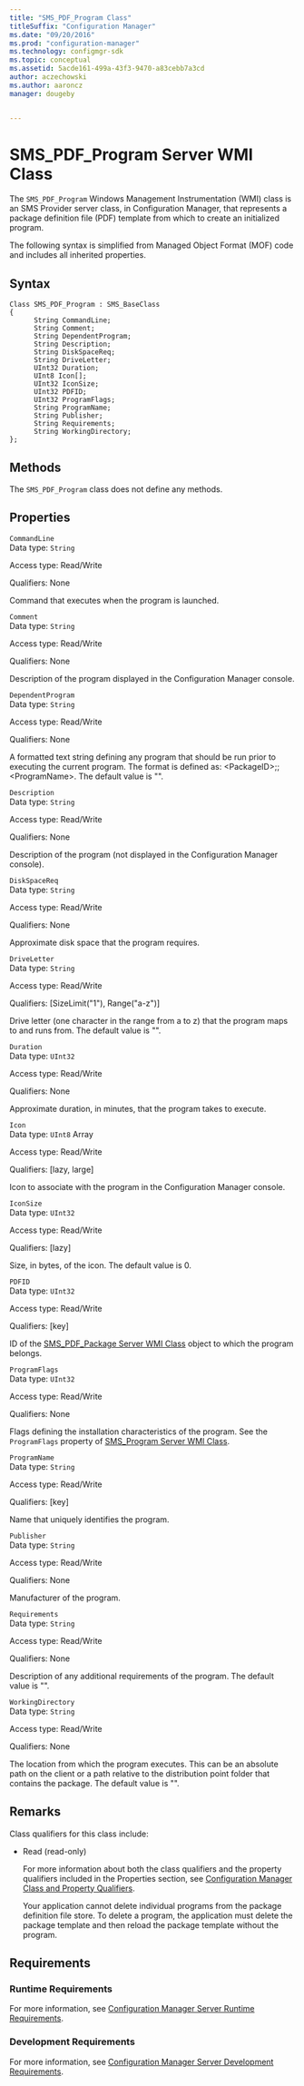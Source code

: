 ```yaml
---
title: "SMS_PDF_Program Class"
titleSuffix: "Configuration Manager"
ms.date: "09/20/2016"
ms.prod: "configuration-manager"
ms.technology: configmgr-sdk
ms.topic: conceptual
ms.assetid: 5acde161-499a-43f3-9470-a83cebb7a3cd
author: aczechowski
ms.author: aaroncz
manager: dougeby


---
```

# SMS_PDF_Program Server WMI Class
The `SMS_PDF_Program` Windows Management Instrumentation (WMI) class is an SMS Provider server class, in Configuration Manager, that represents a package definition file (PDF) template from which to create an initialized program.  

 The following syntax is simplified from Managed Object Format (MOF) code and includes all inherited properties.  

## Syntax  

```  
Class SMS_PDF_Program : SMS_BaseClass  
{  
      String CommandLine;  
      String Comment;  
      String DependentProgram;  
      String Description;  
      String DiskSpaceReq;  
      String DriveLetter;  
      UInt32 Duration;  
      UInt8 Icon[];  
      UInt32 IconSize;  
      UInt32 PDFID;  
      UInt32 ProgramFlags;  
      String ProgramName;  
      String Publisher;  
      String Requirements;  
      String WorkingDirectory;  
};  
```  

## Methods  
 The `SMS_PDF_Program` class does not define any methods.  

## Properties  
 `CommandLine`  
 Data type: `String`  

 Access type: Read/Write  

 Qualifiers: None  

 Command that executes when the program is launched.  

 `Comment`  
 Data type: `String`  

 Access type: Read/Write  

 Qualifiers: None  

 Description of the program displayed in the Configuration Manager console.  

 `DependentProgram`  
 Data type: `String`  

 Access type: Read/Write  

 Qualifiers: None  

 A formatted text string defining any program that should be run prior to executing the current program. The format is defined as: \<PackageID>;; \<ProgramName>. The default value is "".  

 `Description`  
 Data type: `String`  

 Access type: Read/Write  

 Qualifiers: None  

 Description of the program (not displayed in the Configuration Manager console).  

 `DiskSpaceReq`  
 Data type: `String`  

 Access type: Read/Write  

 Qualifiers: None  

 Approximate disk space that the program requires.  

 `DriveLetter`  
 Data type: `String`  

 Access type: Read/Write  

 Qualifiers: [SizeLimit("1"), Range("a-z")]  

 Drive letter (one character in the range from a to z) that the program maps to and runs from. The default value is "".  

 `Duration`  
 Data type: `UInt32`  

 Access type: Read/Write  

 Qualifiers: None  

 Approximate duration, in minutes, that the program takes to execute.  

 `Icon`  
 Data type: `UInt8` Array  

 Access type: Read/Write  

 Qualifiers: [lazy, large]  

 Icon to associate with the program in the Configuration Manager console.  

 `IconSize`  
 Data type: `UInt32`  

 Access type: Read/Write  

 Qualifiers: [lazy]  

 Size, in bytes, of the icon. The default value is 0.  

 `PDFID`  
 Data type: `UInt32`  

 Access type: Read/Write  

 Qualifiers: [key]  

 ID of the [SMS_PDF_Package Server WMI Class](../../../../../develop/reference/core/servers/configure/sms_pdf_package-server-wmi-class.md) object to which the program belongs.  

 `ProgramFlags`  
 Data type: `UInt32`  

 Access type: Read/Write  

 Qualifiers: None  

 Flags defining the installation characteristics of the program. See the `ProgramFlags` property of [SMS_Program Server WMI Class](../../../../../develop/reference/core/servers/configure/sms_program-server-wmi-class.md).  

 `ProgramName`  
 Data type: `String`  

 Access type: Read/Write  

 Qualifiers: [key]  

 Name that uniquely identifies the program.  

 `Publisher`  
 Data type: `String`  

 Access type: Read/Write  

 Qualifiers: None  

 Manufacturer of the program.  

 `Requirements`  
 Data type: `String`  

 Access type: Read/Write  

 Qualifiers: None  

 Description of any additional requirements of the program. The default value is "".  

 `WorkingDirectory`  
 Data type: `String`  

 Access type: Read/Write  

 Qualifiers: None  

 The location from which the program executes. This can be an absolute path on the client or a path relative to the distribution point folder that contains the package. The default value is "".  

## Remarks  
 Class qualifiers for this class include:  

- Read (read-only)  

  For more information about both the class qualifiers and the property qualifiers included in the Properties section, see [Configuration Manager Class and Property Qualifiers](../../../../../develop/reference/misc/class-and-property-qualifiers.md).  

  Your application cannot delete individual programs from the package definition file store. To delete a program, the application must delete the package template and then reload the package template without the program.  

## Requirements  

### Runtime Requirements  
 For more information, see [Configuration Manager Server Runtime Requirements](../../../../../develop/core/reqs/server-runtime-requirements.md).  

### Development Requirements  
 For more information, see [Configuration Manager Server Development Requirements](../../../../../develop/core/reqs/server-development-requirements.md).  
